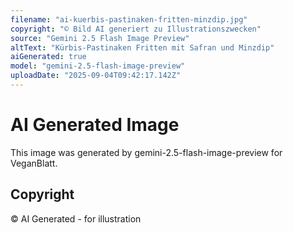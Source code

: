 ```yaml
---
filename: "ai-kuerbis-pastinaken-fritten-minzdip.jpg"
copyright: "© Bild AI generiert zu Illustrationszwecken"
source: "Gemini 2.5 Flash Image Preview"
altText: "Kürbis-Pastinaken Fritten mit Safran und Minzdip"
aiGenerated: true
model: "gemini-2.5-flash-image-preview"
uploadDate: "2025-09-04T09:42:17.142Z"
---
```


# AI Generated Image

This image was generated by gemini-2.5-flash-image-preview for VeganBlatt.

## Copyright
© AI Generated - for illustration
